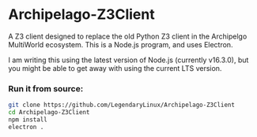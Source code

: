 # Archipelago-Z3Client
A Z3 client designed to replace the old Python Z3 client in the Archipelgo MultiWorld ecosystem. This is a Node.js program, and uses Electron.

I am writing this using the latest version of Node.js (currently v16.3.0), but you might be able to get away with using the current LTS version.

### Run it from source:
```bash
git clone https://github.com/LegendaryLinux/Archipelago-Z3Client
cd Archipelago-Z3Client
npm install
electron .
```
